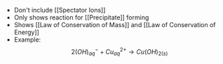 - Don't include [[Spectator Ions]]
- Only shows reaction for [[Precipitate]] forming
- Shows [[Law of Conservation of Mass]] and [[Law of Conservation of Energy]]
- Example: $$2(OH)^{-}_{aq} + Cu^{2+}_{aq}  \rightarrow Cu(OH)_{2(s)}$$